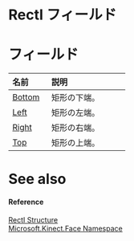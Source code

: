 RectI フィールド  
============  

<span id="publicfieldsSection"></span>

フィールド  
======  

<table>
<colgroup>
<col width="30%" />
<col width="60%" />
</colgroup>
<thead>
<tr class="header">
<th align="left">名前</th>
<th align="left">説明</th>
</tr>
</thead>
<tbody>
<tr class="odd">
<td align="left"><a href="RectI_Structure/RectI_Fields/Bottom_Field.md">Bottom</a></td>
<td align="left">矩形の下端。</td>
</tr>
<tr class="even">
<td align="left"><a href="RectI_Structure/RectI_Fields/Left_Field.md">Left</a></td>
<td align="left">矩形の左端。</td>
</tr>
<tr class="odd">
<td align="left"><a href="RectI_Structure/RectI_Fields/Right_Field.md">Right</a></td>
<td align="left">矩形の右端。</td>
</tr>
<tr class="even">
<td align="left"><a href="RectI_Structure/RectI_Fields/Top_Field.md">Top</a></td>
<td align="left">矩形の上端。</td>
</tr>
</tbody>
</table>

<span id="ID4EI"></span>

See also  
========  

<span id="ID4EK"></span>
#### Reference  

[RectI Structure](../RectI_Structure.md)  
 [Microsoft.Kinect.Face Namespace](../../Kinect.Face.md)  



<!--Please do not edit the data in the comment block below.-->
<!--
TOCTitle : RectI Fields
RLTitle : RectI Fields
KeywordK : RectI structure, fields
KeywordA : Fields.T:Microsoft.Kinect.Face.RectI
AssetID : Fields.T:Microsoft.Kinect.Face.RectI
Locale : en-us
CommunityContent : 1
TargetOS : Windows
TopicType : kbSyntax
DocSet : K4Wv2
ProjType : K4Wv2Proj
Technology : Kinect for Windows
Product : Kinect for Windows SDK v2
productversion : 20
-->
